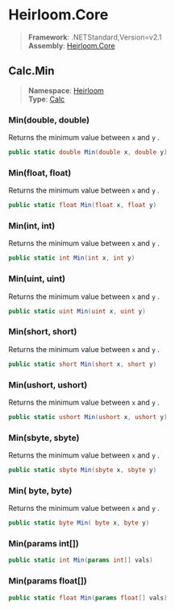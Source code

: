 # Heirloom.Core

> **Framework**: .NETStandard,Version=v2.1  
> **Assembly**: [Heirloom.Core][0]  

## Calc.Min

> **Namespace**: [Heirloom][0]  
> **Type**: [Calc][1]  

### Min(double, double)

Returns the minimum value between `x` and `y` .

```cs
public static double Min(double x, double y)
```

### Min(float, float)

Returns the minimum value between `x` and `y` .

```cs
public static float Min(float x, float y)
```

### Min(int, int)

Returns the minimum value between `x` and `y` .

```cs
public static int Min(int x, int y)
```

### Min(uint, uint)

Returns the minimum value between `x` and `y` .

```cs
public static uint Min(uint x, uint y)
```

### Min(short, short)

Returns the minimum value between `x` and `y` .

```cs
public static short Min(short x, short y)
```

### Min(ushort, ushort)

Returns the minimum value between `x` and `y` .

```cs
public static ushort Min(ushort x, ushort y)
```

### Min(sbyte, sbyte)

Returns the minimum value between `x` and `y` .

```cs
public static sbyte Min(sbyte x, sbyte y)
```

### Min( byte,  byte)

Returns the minimum value between `x` and `y` .

```cs
public static byte Min( byte x, byte y)
```

### Min(params int[])

```cs
public static int Min(params int[] vals)
```

### Min(params float[])

```cs
public static float Min(params float[] vals)
```

[0]: ../Heirloom.Core.md
[1]: Heirloom.Calc.md
